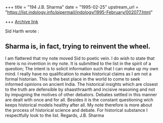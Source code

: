 +++
title = "194 J.B. Sharma"
date = "1995-02-25"
upstream_url = "https://list.indology.info/pipermail/indology/1995-February/002077.html"

+++
[Archive link](https://list.indology.info/pipermail/indology/1995-February/002077.html)

Sid Harth wrote :

Sharma is, in fact, trying to reinvent the wheel.
------------

 I am flattered that my note moved Sid to poetic vein. I do wish to 
state that there is no invention in my note. It is submitted to the 
list in the spirit of a question; The intent is to solicit 
information such that I can make up my own mind. I really have no 
qualification to make historical claims as I am not a formal 
historian. This is the best place in the world to come to seek 
informed opinions on ancient India. The historical insights which are 
closest to the truth are defensible by shaasthraarth and incisive 
reasoning and not by impugning the motives of other debators. Debates 
settled in this manner are dealt with once and for all. Besides it is 
the constant questioning wich keeps historical models healthy after 
all.
 My note therefore is more about the process of historical science 
and debate. For historical substance I respectfully look to the 
list. 
Regards,
J.B. Sharma 











